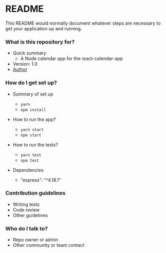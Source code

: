# README

This README would normally document whatever steps are necessary to get your application up and running.

### What is this repository for?

- Quick summary
  - A Node calendar app for the react-calendar-app
- Version: 1.0
- [Author](https://www.linkedin.com/in/felipenavaslederhos)

### How do I get set up?

- Summary of set up

  - `yarn`
  - `npm install`

- How to run the app?

  - `yarn start`
  - `npm start`

- How to run the tests?

  - `yarn test`
  - `npm test`

- Dependencies
    - "express": "^4.18.1"

### Contribution guidelines

- Writing tests
- Code review
- Other guidelines

### Who do I talk to?

- Repo owner or admin
- Other community or team contact
